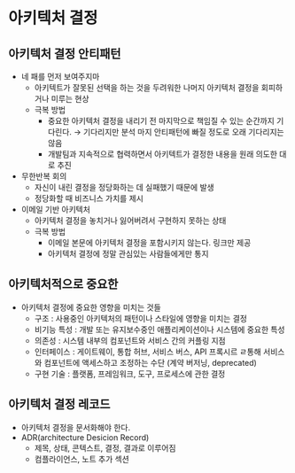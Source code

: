# 아키텍처 결정

## 아키텍처 결정 안티패턴

- 네 패를 먼저 보여주지마
    - 아키텍트가 잘못된 선택을 하는 것을 두려워한 나머지 아키텍처 결정을 회피하거나 미루는 현상
    - 극복 방법
        - 중요한 아키텍처 결정을 내리기 전 마지막으로 책임질 수 있는 순간까지 기다린다. → 기다리지만 분석 마지 안티패턴에 빠질 정도로 오래 기다리지는 않음
        - 개발팀과 지속적으로 협력하면서 아키텍트가 결정한 내용을 원래 의도한 대로 추진
- 무한반복 회의
    - 자신이 내린 결정을 정당화하는 데 실패했기 때문에 발생
    - 정당화할 때 비즈니스 가치를 제시
- 이메일 기반 아키텍처
    - 아키텍처 결정을 놓치거나 잃어버려서 구현하지 못하는 상태
    - 극복 방법
        - 이메일 본문에 아키텍처 결정을 포함시키지 않는다. 링크만 제공
        - 아키텍처 결정에 정말 관심있는 사람들에게만 통지

## 아키텍처적으로 중요한

- 아키텍처 결정에 중요한 영향을 미치는 것들
    - 구조 : 사용중인 아키텍처의 패턴이나 스타일에 영향을 미치는 결정
    - 비기능 특성 : 개발 또는 유지보수중인 애플리케이션이나 시스템에 중요한 특성
    - 의존성 : 시스템 내부의 컴포넌트와 서비스 간의 커플링 지점
    - 인터페이스 : 게이트웨이, 통합 허브, 서비스 버스, API 프록시르 ㄹ통해 서비스와 컴포넌트에 액세스하고 조정하는 수단 (계약 버저닝, deprecated)
    - 구현 기술 : 플랫폼, 프레임워크, 도구, 프로세스에 관한 결정

## 아키텍처 결정 레코드

- 아키텍처 결정을 문서화해야 한다.
- ADR(architecture Desicion Record)
    - 제목, 상태, 콘텍스트, 결정, 결과로 이루어짐
    - 컴플라이언스, 노트 추가 섹션